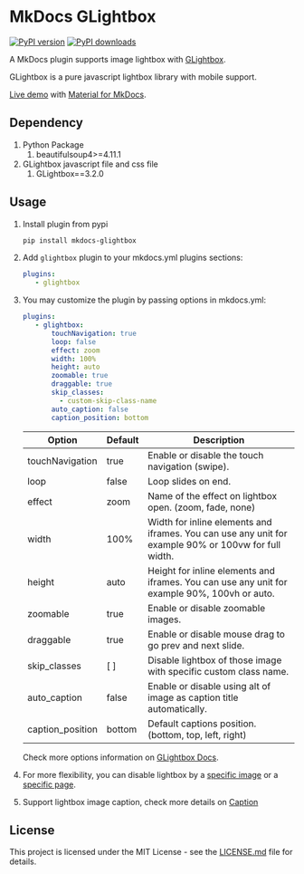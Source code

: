 # MkDocs GLightbox 

[![PyPI version](https://img.shields.io/pypi/v/mkdocs-glightbox.svg)](https://pypi.org/project/mkdocs-glightbox)
[![PyPI downloads](https://img.shields.io/pypi/dm/mkdocs-glightbox.svg)](https://pypi.org/project/mkdocs-glightbox)

A MkDocs plugin supports image lightbox with [GLightbox](https://github.com/biati-digital/glightbox).

GLightbox is a pure javascript lightbox library with mobile support.

[Live demo](https://blueswen.github.io/mkdocs-glightbox/) with [Material for MkDocs](https://squidfunk.github.io/mkdocs-material/).

## Dependency

1. Python Package
   1. beautifulsoup4>=4.11.1
2. GLightbox javascript file and css file
   1. GLightbox==3.2.0

## Usage

1. Install plugin from pypi

    ```bash
    pip install mkdocs-glightbox
    ```

2. Add ```glightbox``` plugin to your mkdocs.yml plugins sections:

    ```yaml
    plugins:
       - glightbox
    ```

3. You may customize the plugin by passing options in mkdocs.yml:

    ```yaml
    plugins:
       - glightbox:
           touchNavigation: true
           loop: false
           effect: zoom
           width: 100%
           height: auto
           zoomable: true
           draggable: true
           skip_classes: 
             - custom-skip-class-name
           auto_caption: false
           caption_position: bottom
    ```

    | Option           | Default | Description                                                                                          |
    |------------------|---------|------------------------------------------------------------------------------------------------------|
    | touchNavigation  | true    | Enable or disable the touch navigation (swipe).                                                      |
    | loop             | false   | Loop slides on end.                                                                                  |
    | effect           | zoom    | Name of the effect on lightbox open. (zoom, fade, none)                                              |
    | width            | 100%    | Width for inline elements and iframes. You can use any unit for example 90% or 100vw for full width. |
    | height           | auto    | Height for inline elements and iframes. You can use any unit for example 90%, 100vh or auto.         |
    | zoomable         | true    | Enable or disable zoomable images.                                                                   |
    | draggable        | true    | Enable or disable mouse drag to go prev and next slide.                                              |
    | skip_classes     | [ ]     | Disable lightbox of those image with specific custom class name.                                     |
    | auto_caption     | false   | Enable or disable using alt of image as caption title automatically.                                 |
    | caption_position | bottom  | Default captions position. (bottom, top, left, right)                                                |

    Check more options information on [GLightbox Docs](https://github.com/biati-digital/glightbox#lightbox-options).

4. For more flexibility, you can disable lightbox by a [specific image](https://blueswen.github.io/mkdocs-glightbox/disable/image) or a [specific page](https://blueswen.github.io/mkdocs-glightbox/disable/page).
5. Support lightbox image caption, check more details on [Caption](https://blueswen.github.io/mkdocs-glightbox/caption)

## License

This project is licensed under the MIT License - see the [LICENSE.md](https://github.com/Blueswen/mkdocs-glightbox/blob/main/LICENSE) file for details.
